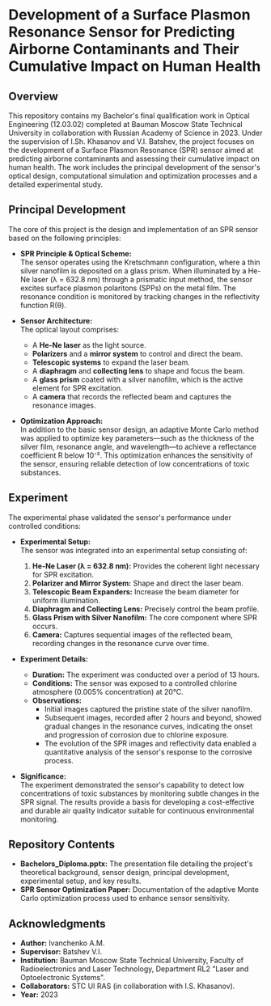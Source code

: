 # Development of a Surface Plasmon Resonance Sensor for Predicting Airborne Contaminants and Their Cumulative Impact on Human Health

## Overview
This repository contains my Bachelor's final qualification work in Optical Engineering (12.03.02) completed at Bauman Moscow State Technical University in collaboration with Russian Academy of Science in 2023. Under the supervision of I.Sh. Khasanov and V.I. Batshev, the project focuses on the development of a Surface Plasmon Resonance (SPR) sensor aimed at predicting airborne contaminants and assessing their cumulative impact on human health. The work includes the principal development of the sensor's optical design, computational simulation and optimization processes and a detailed experimental study.

## Principal Development
The core of this project is the design and implementation of an SPR sensor based on the following principles:

- **SPR Principle & Optical Scheme:**  
  The sensor operates using the Kretschmann configuration, where a thin silver nanofilm is deposited on a glass prism. When illuminated by a He-Ne laser (λ = 632.8 nm) through a prismatic input method, the sensor excites surface plasmon polaritons (SPPs) on the metal film. The resonance condition is monitored by tracking changes in the reflectivity function R(θ).

- **Sensor Architecture:**  
  The optical layout comprises:
  - A **He-Ne laser** as the light source.
  - **Polarizers** and a **mirror system** to control and direct the beam.
  - **Telescopic systems** to expand the laser beam.
  - A **diaphragm** and **collecting lens** to shape and focus the beam.
  - A **glass prism** coated with a silver nanofilm, which is the active element for SPR excitation.
  - A **camera** that records the reflected beam and captures the resonance images.

- **Optimization Approach:**  
  In addition to the basic sensor design, an adaptive Monte Carlo method was applied to optimize key parameters—such as the thickness of the silver film, resonance angle, and wavelength—to achieve a reflectance coefficient R below 10⁻². This optimization enhances the sensitivity of the sensor, ensuring reliable detection of low concentrations of toxic substances.

## Experiment
The experimental phase validated the sensor's performance under controlled conditions:

- **Experimental Setup:**  
  The sensor was integrated into an experimental setup consisting of:
  1. **He-Ne Laser (λ = 632.8 nm):** Provides the coherent light necessary for SPR excitation.
  2. **Polarizer and Mirror System:** Shape and direct the laser beam.
  3. **Telescopic Beam Expanders:** Increase the beam diameter for uniform illumination.
  4. **Diaphragm and Collecting Lens:** Precisely control the beam profile.
  5. **Glass Prism with Silver Nanofilm:** The core component where SPR occurs.
  6. **Camera:** Captures sequential images of the reflected beam, recording changes in the resonance curve over time.

- **Experiment Details:**  
  - **Duration:** The experiment was conducted over a period of 13 hours.
  - **Conditions:** The sensor was exposed to a controlled chlorine atmosphere (0.005% concentration) at 20°C.
  - **Observations:**  
    - Initial images captured the pristine state of the silver nanofilm.
    - Subsequent images, recorded after 2 hours and beyond, showed gradual changes in the resonance curves, indicating the onset and progression of corrosion due to chlorine exposure.
    - The evolution of the SPR images and reflectivity data enabled a quantitative analysis of the sensor's response to the corrosive process.
    
- **Significance:**  
  The experiment demonstrated the sensor's capability to detect low concentrations of toxic substances by monitoring subtle changes in the SPR signal. The results provide a basis for developing a cost-effective and durable air quality indicator suitable for continuous environmental monitoring.

## Repository Contents
- **Bachelors_Diploma.pptx:** The presentation file detailing the project's theoretical background, sensor design, principal development, experimental setup, and key results.
- **SPR Sensor Optimization Paper:** Documentation of the adaptive Monte Carlo optimization process used to enhance sensor sensitivity.

## Acknowledgments
- **Author:** Ivanchenko A.M.  
- **Supervisor:** Batshev V.I.  
- **Institution:** Bauman Moscow State Technical University, Faculty of Radioelectronics and Laser Technology, Department RL2 "Laser and Optoelectronic Systems".  
- **Collaborators:** STC UI RAS (in collaboration with I.S. Khasanov).  
- **Year:** 2023
